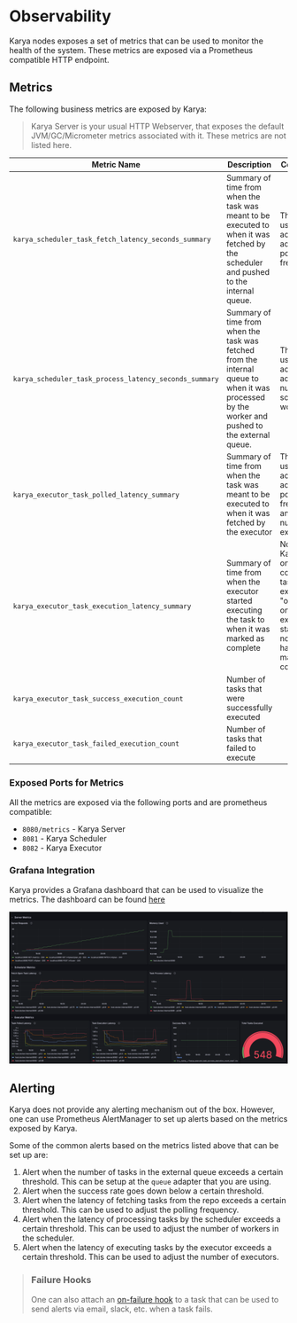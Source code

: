 # Observability

Karya nodes exposes a set of metrics that can be used to monitor the health of the system. These metrics are exposed via a Prometheus compatible HTTP endpoint.

## Metrics

The following business metrics are exposed by Karya:

> Karya Server is your usual HTTP Webserver, that exposes the default JVM/GC/Micrometer metrics associated with it. These metrics are not listed here.

| Metric Name | Description | Comments |
|-------------| ------------| ---------|
| `karya_scheduler_task_fetch_latency_seconds_summary` | Summary of time from when the task was meant to be executed to when it was fetched by the scheduler and pushed to the internal queue. | This is useful to accordingly adjust the polling frequency. |
| `karya_scheduler_task_process_latency_seconds_summary` | Summary of time from when the task was fetched from the internal queue to when it was processed by the worker and pushed to the external queue. | This is useful to accordingly adjust the number of scheduler workers. |
| `karya_executor_task_polled_latency_summary` | Summary of time from when the task was meant to be executed to when it was fetched by the executor | This is useful to accordingly adjust the polling frequency and set the number of executors. |
| `karya_executor_task_execution_latency_summary` | Summary of time from when the executor started executing the task to when it was marked as complete | Note that Karya will only consider a task to be executed "on-time" once the execution starts. And not when it has been marked as completed. |
| `karya_executor_task_success_execution_count` | Number of tasks that were successfully executed | |
| `karya_executor_task_failed_execution_count` | Number of tasks that failed to execute | |

### Exposed Ports for Metrics

All the metrics are exposed via the following ports and are prometheus compatible:

- `8080/metrics` - Karya Server
- `8081` - Karya Scheduler
- `8082` - Karya Executor

### Grafana Integration

Karya provides a Grafana dashboard that can be used to visualize the metrics. The dashboard can be found [here](../local-setup/observability/Karya_Monitoring_Dashboard_v1.json)

![Grafana Dashboard Screenshot](../media/monitoring_dashboard_v1_screenshot.png)

## Alerting

Karya does not provide any alerting mechanism out of the box. However, one can use Prometheus AlertManager to set up alerts based on the metrics exposed by Karya.

Some of the common alerts based on the metrics listed above that can be set up are:

1. Alert when the number of tasks in the external queue exceeds a certain threshold. This can be setup at the `queue` adapter that you are using.
2. Alert when the success rate goes down below a certain threshold.
3. Alert when the latency of fetching tasks from the repo exceeds a certain threshold. This can be used to adjust the polling frequency.
4. Alert when the latency of processing tasks by the scheduler exceeds a certain threshold. This can be used to adjust the number of workers in the scheduler.
5. Alert when the latency of executing tasks by the executor exceeds a certain threshold. This can be used to adjust the number of executors.

> ### Failure Hooks
> 
> One can also attach an [on-failure hook](./HOOKS.md) to a task that can be used to send alerts via email, slack, etc. when a task fails.
